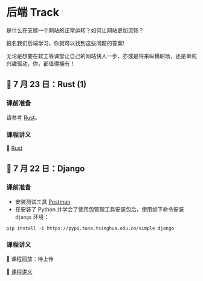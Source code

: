 # 后端 Track

是什么在支撑一个网站的正常运转？如何让网站更加流畅？

报名我们后端学习，你就可以找到这些问题的答案!

无论是想要在软工等课堂让自己的网站快人一步，亦或是将来纵横职场，还是单纯兴趣驱动，你，都值得拥有！

## :crab: 7 月 23 日：Rust (1)

### 课前准备

请参考 [Rust](/backend/rust/#_1)。

### 课程讲义

:memo: [Rust](/backend/rust)

## :blue_heart: 7 月 22 日：Django

### 课前准备

+ 安装测试工具 [Postman](https://www.postman.com/) 
+ 在安装了 Python 并学会了使用包管理工具安装包后，使用如下命令安装 `django` 环境：

```shell
pip install -i https://pypi.tuna.tsinghua.edu.cn/simple django
```

### 课程讲义

:movie_camera: 课程回放：待上传

:memo: [课程讲义](/backend/django)